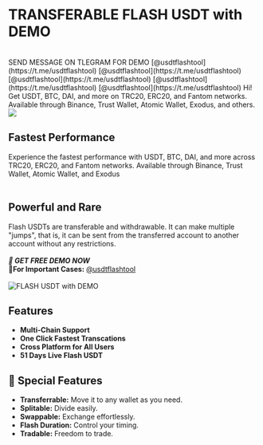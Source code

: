 # TRANSFERABLE  FLASH USDT with DEMO 
</br>
SEND MESSAGE ON TLEGRAM FOR DEMO
[@usdtflashtool](https://t.me/usdtflashtool)
[@usdtflashtool](https://t.me/usdtflashtool)
[@usdtflashtool](https://t.me/usdtflashtool)
[@usdtflashtool](https://t.me/usdtflashtool)
[@usdtflashtool](https://t.me/usdtflashtool)
Hi! Get USDT, BTC, DAI, and more on TRC20, ERC20, and Fantom networks. Available through Binance, Trust Wallet, Atomic Wallet, Exodus, and others.</br> 

</a>
<img src="https://i.ibb.co/GkQ6Nnp/photo-2024-07-26-17-22-29.jpg">

## Fastest Performance
Experience the fastest performance with USDT, BTC, DAI, and more across TRC20, ERC20, and Fantom networks. Available through Binance, Trust Wallet, Atomic Wallet, and Exodus</br></br>

## Powerful and Rare
Flash USDTs are transferable and withdrawable. It can make multiple "jumps", that is, it can be sent from the transferred account to another account without any restrictions.
</br></br>
**_🔑 GET FREE DEMO NOW_**\
**👤For Important Cases:** [@usdtflashtool](https://t.me/usdtflashtool)
<br>
<br>
<img src="https://i.ibb.co/WHcDLJ2/photo-2024-08-02-20-33-22.jpg" alt="FLASH USDT with DEMO">


## Features

- **Multi-Chain Support**
- **One Click Fastest Transcations**
- **Cross Platform for All Users** 
- **51 Days Live Flash USDT**

## 💎 Special Features
- **Transferrable:** Move it to any wallet as you need.
- **Splitable:** Divide easily.
- **Swappable:** Exchange effortlessly.
- **Flash Duration:** Control your timing.
- **Tradable:** Freedom to trade.
</br></br>
